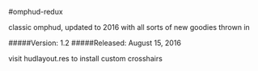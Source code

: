 #omphud-redux

classic omphud, updated to 2016 with all sorts of new goodies thrown in

#####Version: 1.2
#####Released: August 15, 2016

visit hudlayout.res to install custom crosshairs

